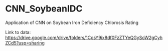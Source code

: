 # CNN_SoybeanIDC
Application of CNN on Soybean Iron Deficiency Chlorosis Rating

Link to data: https://drive.google.com/drive/folders/1CosY9ix8df0FzZTYeQGySoW2gCyhZCd5?usp=sharing
